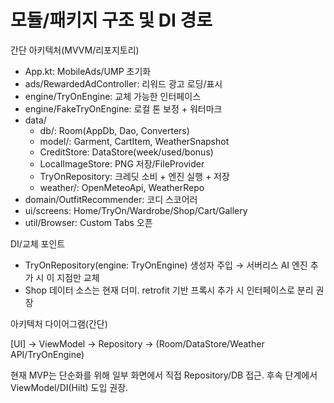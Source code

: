 # 모듈/패키지 구조 및 DI 경로

간단 아키텍처(MVVM/리포지토리)

- App.kt: MobileAds/UMP 초기화
- ads/RewardedAdController: 리워드 광고 로딩/표시
- engine/TryOnEngine: 교체 가능한 인터페이스
- engine/FakeTryOnEngine: 로컬 톤 보정 + 워터마크
- data/
  - db/: Room(AppDb, Dao, Converters)
  - model/: Garment, CartItem, WeatherSnapshot
  - CreditStore: DataStore(week/used/bonus)
  - LocalImageStore: PNG 저장/FileProvider
  - TryOnRepository: 크레딧 소비 + 엔진 실행 + 저장
  - weather/: OpenMeteoApi, WeatherRepo
- domain/OutfitRecommender: 코디 스코어러
- ui/screens: Home/TryOn/Wardrobe/Shop/Cart/Gallery
- util/Browser: Custom Tabs 오픈

DI/교체 포인트
- TryOnRepository(engine: TryOnEngine) 생성자 주입 → 서버리스 AI 엔진 추가 시 이 지점만 교체
- Shop 데이터 소스는 현재 더미. retrofit 기반 프록시 추가 시 인터페이스로 분리 권장

아키텍처 다이어그램(간단)

[UI] → ViewModel → Repository → (Room/DataStore/Weather API/TryOnEngine)

현재 MVP는 단순화를 위해 일부 화면에서 직접 Repository/DB 접근. 후속 단계에서 ViewModel/DI(Hilt) 도입 권장.
